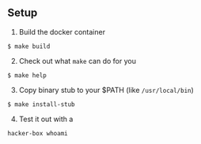 ## Setup

1. Build the docker container
  ```
  $ make build
  ```

2. Check out what `make` can do for you
  ```
  $ make help
  ```

3. Copy binary stub to your $PATH (like `/usr/local/bin`)
  ```
  $ make install-stub
  ```

4. Test it out with a 
  ```
  hacker-box whoami
  ```